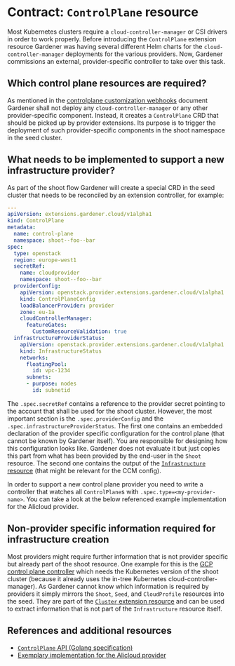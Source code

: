 # Contract: `ControlPlane` resource

Most Kubernetes clusters require a `cloud-controller-manager` or CSI drivers in order to work properly.
Before introducing the `ControlPlane` extension resource Gardener was having several different Helm charts for the `cloud-controller-manager` deployments for the various providers.
Now, Gardener commissions an external, provider-specific controller to take over this task.

## Which control plane resources are required?

As mentioned in the [controlplane customization webhooks](controlplane-webhooks.md) document Gardener shall not deploy any `cloud-controller-manager`  or any other provider-specific component.
Instead, it creates a `ControlPlane` CRD that should be picked up by provider extensions.
Its purpose is to trigger the deployment of such provider-specific components in the shoot namespace in the seed cluster.

## What needs to be implemented to support a new infrastructure provider?

As part of the shoot flow Gardener will create a special CRD in the seed cluster that needs to be reconciled by an extension controller, for example:

```yaml
---
apiVersion: extensions.gardener.cloud/v1alpha1
kind: ControlPlane
metadata:
  name: control-plane
  namespace: shoot--foo--bar
spec:
  type: openstack
  region: europe-west1
  secretRef:
    name: cloudprovider
    namespace: shoot--foo--bar
  providerConfig:
    apiVersion: openstack.provider.extensions.gardener.cloud/v1alpha1
    kind: ControlPlaneConfig
    loadBalancerProvider: provider
    zone: eu-1a
    cloudControllerManager:
      featureGates:
        CustomResourceValidation: true
  infrastructureProviderStatus:
    apiVersion: openstack.provider.extensions.gardener.cloud/v1alpha1
    kind: InfrastructureStatus
    networks:
      floatingPool:
        id: vpc-1234
      subnets:
      - purpose: nodes
        id: subnetid
```

The `.spec.secretRef` contains a reference to the provider secret pointing to the account that shall be used for the shoot cluster.
However, the most important section is the `.spec.providerConfig` and the `.spec.infrastructureProviderStatus`.
The first one contains an embedded declaration of the provider specific configuration for the control plane (that cannot be known by Gardener itself).
You are responsible for designing how this configuration looks like.
Gardener does not evaluate it but just copies this part from what has been provided by the end-user in the `Shoot` resource.
The second one contains the output of the [`Infrastructure` resource](infrastructure.md) (that might be relevant for the CCM config).

In order to support a new control plane provider you need to write a controller that watches all `ControlPlane`s with `.spec.type=<my-provider-name>`.
You can take a look at the below referenced example implementation for the Alicloud provider.

## Non-provider specific information required for infrastructure creation

Most providers might require further information that is not provider specific but already part of the shoot resource.
One example for this is the [GCP control plane controller](https://github.com/gardener/gardener-extensions/tree/master/controllers/provider-gcp/pkg/controller/controlplane) which needs the Kubernetes version of the shoot cluster (because it already uses the in-tree Kubernetes cloud-controller-manager).
As Gardener cannot know which information is required by providers it simply mirrors the `Shoot`, `Seed`, and `CloudProfile` resources into the seed.
They are part of the [`Cluster` extension resource](cluster.md) and can be used to extract information that is not part of the `Infrastructure` resource itself.

## References and additional resources

* [`ControlPlane` API (Golang specification)](../../pkg/apis/extensions/v1alpha1/types_controlplane.go)
* [Exemplary implementation for the Alicloud provider](https://github.com/gardener/gardener-extensions/tree/master/controllers/provider-alicloud/pkg/controller/controlplane)
